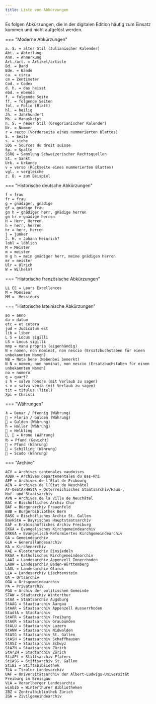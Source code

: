 ```yaml
---
title: Liste von Abkürzungen
---
```


Es folgen Abkürzungen, die in der digitalen Edition häufig zum Einsatz
kommen und nicht aufgelöst werden.

=== "Moderne Abkürzungen"

    a. S. = alter Stil (Julianischer Kalender)  
    Abt. = Abteilung  
    Anm. = Anmerkung  
    Art./art. = Artikel/article  
    Bd. = Band  
    Bde. = Bände  
    ca. = circa  
    cm = Zentimeter  
    Cod. = Codex  
    d. h. = das heisst  
    ebd. = ebenda  
    f. = folgende Seite  
    ff. = folgende Seiten  
    fol. = Folio (Blatt)  
    hl. = heilig  
    Jh. = Jahrhundert  
    Ms. = Manuskript  
    n. S. = neuer Stil (Gregorianischer Kalender)  
    Nr. = Nummer  
    r = recto (Vorderseite eines nummerierten Blattes)  
    S. = Seite  
    s. = siehe  
    SDS = Sources du droit suisse  
    Sp. = Spalte  
    SSRQ = Sammlung Schweizerischer Rechtsquellen  
    St. = Sankt  
    Urk. = Urkunde  
    v = verso (Rückseite eines nummerierten Blattes)  
    vgl. = vergleiche  
    z. B. = zum Beispiel  

=== "Historische deutsche Abkürzungen"

    f = frau  
    fr = frau  
    g = gnädiger, gnädige  
    gf = gnädige frau  
    gn h = gnädiger herr, gnädige herren  
    gn hr = gnädige herren  
    H = Herr, Herren  
    h = herr, herren  
    hr = herr, herren  
    j = junker  
    J. H. = Johann Heinrich?  
    lobl = löblich  
    M = Meister  
    m = meister  
    m g h = mein gnädiger herr, meine gnädigen herren  
    mr = meister  
    Ulr = Ulrich  
    W = Wilhelm?  

=== "Historische französische Abkürzungen"

    LL EE = Leurs Excellences  
    M = Monsieur
    MM =  Messieurs

=== "Historische lateinische Abkürzungen"

    ao = anno  
    da = datum  
    etc = et cetera
    jud = Judicatum est  
    lib = liber
    L S = Locus sigilli  
    LS = Locus sigilli
    mmp = manu propria (eigenhändig)
    N = nomen, non nominat, non nescio (Ersatzbuchstaben für einen
    unbekannten Namen)  
    NB = Nota bene (Nebenbei bemerkt)  
    N N = nomen, non nominat, non nescio (Ersatzbuchstaben für einen
    unbekannten Namen)  
    no = numero  
    q = quart?  
    s h = salvo honore (mit Verlaub zu sagen)  
    s v = salva venia (mit Verlaub zu sagen)  
    tit = titulus (Titel)  
    Xpi = Christi

=== "Währungen"

    ₰ = Denar / Pfennig (Währung)  
     = Florin / Gulden (Währung)  
     = Gulden (Währung)  
    ħ = Haller (Währung)  
     = Helbling  
    ,  = Krone (Währung)  
    ℔ = Pfund (Gewicht)  
     = Pfund (Währung)  
     = Schilling (Währung)  
     = Scudo (Währung)

=== "Archive"

    ACV = Archives cantonales vaudoises  
    ADBR = Archives départementales du Bas-Rhi  
    AEF = Archives de l’État de Fribourg  
    AEN = Archives de l’État de Neuchâtel  
    AT-OeStA/HHStA = Österreichisches Staatsarchiv/Haus-,
    Hof- und Staatsarchiv  
    AVN = Archives de la Ville de Neuchâtel  
    BAC = Bischöfliches Archiv Chur  
    BAF = Bürgerarchiv Frauenfeld  
    BBB = Burgerbibliothek Bern  
    BASG = Bischöfliches Archiv St. Gallen  
    BayHStA = Bayrisches Hauptstaatsarchiv  
    EAF = Erzbischöfliches Archiv Freiburg  
    EKGA = Evangelisches Kirchgemeindearchiv  
    ERKGA = Evangelisch-Reformiertes Kirchgemeindearchiv  
    GA = Gemeindearchiv  
    GLA = Generallandesarchiv  
    KA = Kirchenarchiv  
    KAE = Klosterarchiv Einsiedeln  
    KKGA = Katholisches Kirchgemeindearchiv  
    LAAI = Landesarchiv Appenzell Innerrhoden  
    LABW = Landesarchiv Baden-Württemberg  
    LAGL = Landesarchiv Glarus  
    LLA = Landesarchiv Liechtenstein  
    OA = Ortsarchiv  
    OGA = Ortsgemeindearchiv  
    PA = Privatarchiv  
    PGA = Archiv der politischen Gemeinde  
    STAW = Stadtarchiv Winterthur  
    StAA = Staatsarchiv Augsburg  
    StAAG = Staatsarchiv Aargau  
    StAAR = Staatsarchiv Appenzell Ausserrhoden  
    StadtA = Stadtarchiv  
    StAFR = Staatsarchiv Freiburg  
    StAGR = Staatsarchiv Graubünden  
    StALU = Staatsarchiv Luzern  
    StANW = Staatsarchiv Nidwalden  
    StASG = Staatsarchiv St. Gallen  
    StASH = Staatsarchiv Schaffhausen  
    StASZ = Staatsarchiv Schwyz  
    StAZH = Staatsarchiv Zürich  
    StArZH = Stadtarchiv Zürich  
    StiAPf = Stiftsarchiv Pfäfers  
    StiASG = Stiftsarchiv St. Gallen  
    StiBi = Stiftsbibliothek  
    TLA = Tiroler Landesarchiv  
    UAF = Universitätsarchiv der Albert-Ludwigs-Universität
    Freiburg im Breisgau  
    VLA = Vorarlberger Landesarchiv  
    winbib = Winterthurer Bibliotheken  
    ZBZ = Zentralbibliothek Zürich  
    ZGA = Zivilgemeindearchiv  